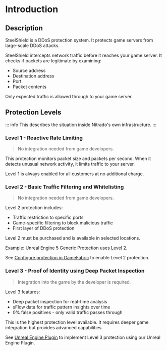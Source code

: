# Introduction

## Description

SteelShield is a DDoS protection system. It protects game servers from large-scale DDoS attacks.

SteelShield intercepts network traffic before it reaches your game server. It checks if packets are legitimate by examining:
- Source address
- Destination address  
- Port
- Packet contents

Only expected traffic is allowed through to your game server.

## Protection Levels

::: info
This describes the situation inside Nitrado's own infrastructure.
:::

### Level 1 - Reactive Rate Limiting

> No integration needed from game developers.

This protection monitors packet size and packets per second. When it detects unusual network activity, it limits traffic to your server.

Level 1 is always enabled for all customers at no additional charge.

### Level 2 - Basic Traffic Filtering and Whitelisting

> No integration needed from game developers.

Level 2 protection includes:
- Traffic restriction to specific ports
- Game-specific filtering to block malicious traffic
- First layer of DDoS protection

Level 2 must be purchased and is available in selected locations.

Example: Unreal Engine 5 Generic Protection uses Level 2.

See [Configure protection in GameFabric](/steelshield/gamefabric/gamefabric) to enable Level 2 protection.

### Level 3 - Proof of Identity using Deep Packet Inspection

> Integration into the game by the developer is required.

Level 3 features:
- Deep packet inspection for real-time analysis
- sFlow data for traffic pattern insights over time
- 0% false positives - only valid traffic passes through

This is the highest protection level available. It requires deeper game integration but provides advanced capabilities.

See [Unreal Engine Plugin](/steelshield/unreal-engine-plugin/using-the-plugin) to implement Level 3 protection using our Unreal Engine Plugin.
